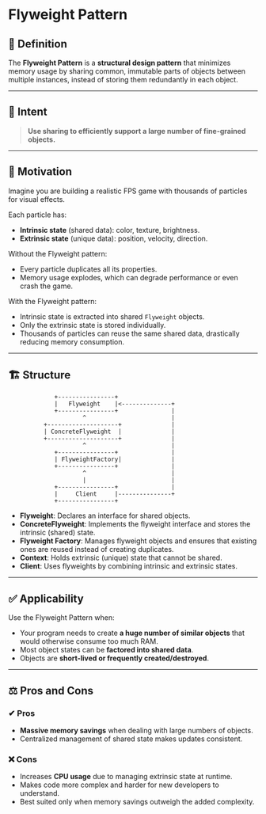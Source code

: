 # Flyweight Pattern

## 📖 Definition

The **Flyweight Pattern** is a **structural design pattern** that minimizes memory usage by sharing common, immutable parts of objects between multiple instances, instead of storing them redundantly in each object.

---

## 🎯 Intent

> **Use sharing to efficiently support a large number of fine-grained objects.**

---

## 📌 Motivation

Imagine you are building a realistic FPS game with thousands of particles for visual effects.

Each particle has:

* **Intrinsic state** (shared data): color, texture, brightness.
* **Extrinsic state** (unique data): position, velocity, direction.

Without the Flyweight pattern:

* Every particle duplicates all its properties.
* Memory usage explodes, which can degrade performance or even crash the game.

With the Flyweight pattern:

* Intrinsic state is extracted into shared `Flyweight` objects.
* Only the extrinsic state is stored individually.
* Thousands of particles can reuse the same shared data, drastically reducing memory consumption.

---

## 🏗 Structure

```
             +----------------+
             |   Flyweight    |<--------------+
             +----------------+               |
                     ^                        |
          +--------------------+              |
          | ConcreteFlyweight  |              |
          +--------------------+              |
                     ^                        |
             +----------------+               |
             | FlyweightFactory|              |
             +----------------+               |
                     ^                        |
                     |                        |
             +----------------+               |
             |     Client     |---------------+
             +----------------+
```

* **Flyweight**: Declares an interface for shared objects.
* **ConcreteFlyweight**: Implements the flyweight interface and stores the intrinsic (shared) state.
* **Flyweight Factory**: Manages flyweight objects and ensures that existing ones are reused instead of creating duplicates.
* **Context**: Holds extrinsic (unique) state that cannot be shared.
* **Client**: Uses flyweights by combining intrinsic and extrinsic states.

---

## ✅ Applicability

Use the Flyweight Pattern when:

* Your program needs to create **a huge number of similar objects** that would otherwise consume too much RAM.
* Most object states can be **factored into shared data**.
* Objects are **short-lived or frequently created/destroyed**.

---

## ⚖️ Pros and Cons

### ✔ Pros

* **Massive memory savings** when dealing with large numbers of objects.
* Centralized management of shared state makes updates consistent.

### ❌ Cons

* Increases **CPU usage** due to managing extrinsic state at runtime.
* Makes code more complex and harder for new developers to understand.
* Best suited only when memory savings outweigh the added complexity.

